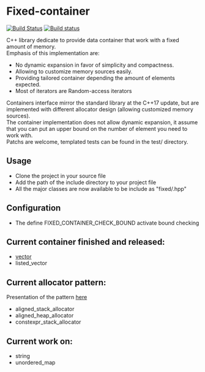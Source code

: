 # Fixed-container
[![Build Status](https://travis-ci.org/Surrog/fixed-container.svg?branch=master)](https://travis-ci.org/Surrog/fixed-container)
[![Build status](https://ci.appveyor.com/api/projects/status/mieyx1cj33ckdgi0?svg=true)](https://ci.appveyor.com/project/Surrog/fixed-container)

C++ library dedicate to provide data container that work with a fixed amount of memory.  
Emphasis of this implementation are:
- No dynamic expansion in favor of simplicity and compactness.
- Allowing to customize memory sources easily.
- Providing tailored container depending the amount of elements expected.
- Most of iterators are Random-access iterators   

Containers interface mirror the standard library at the C++17 update, but are implemented with different allocator design (allowing customized memory sources).  
The container implementation does not allow dynamic expansion, it assume that you can put an upper bound on the number of element you need to work with.   
Patchs are welcome, templated tests can be found in the test/ directory.

## Usage
- Clone the project in your source file
- Add the path of the include directory to your project file
- All the major classes are now available to be include as "fixed/<class name>.hpp"

## Configuration
- The define FIXED_CONTAINER_CHECK_BOUND activate bound checking

## Current container finished and released:
- [vector](https://github.com/Surrog/fixed-container/blob/master/docs/vector.md)
- listed_vector

## Current allocator pattern:
Presentation of the pattern [here](https://github.com/Surrog/fixed-container/blob/master/docs/allocation_pattern.md)
- aligned_stack_allocator
- aligned_heap_allocator
- constexpr_stack_allocator

## Current work on:
- string
- unordered_map
